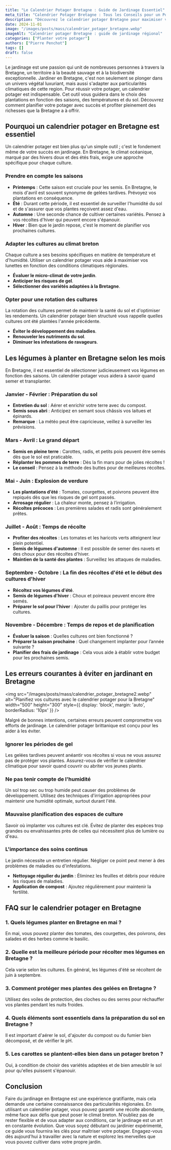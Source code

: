 ```yaml
---
title: "Le Calendrier Potager Bretagne : Guide de Jardinage Essentiel"
meta_title: "Calendrier Potager Bretagne : Tous les Conseils pour un Potager Réussi"
description: "Découvrez le calendrier potager Bretagne pour maximiser vos récoltes grâce à des conseils adaptés à la région."
date: 2024-11-01
image: "/images/posts/mass/calendrier_potager_bretagne.webp"
imageAlt: "Calendrier potager Bretagne : guide de jardinage régional"
categories: ["Planter votre potager"]
authors: ["Pierre Penchot"]
tags: []
draft: false
---
```


Le jardinage est une passion qui unit de nombreuses personnes à travers la Bretagne, un territoire à la beauté sauvage et à la biodiversité exceptionnelle. Jardiner en Bretagne, c'est non seulement se plonger dans un univers végétal luxuriant, mais aussi s'adapter aux particularités climatiques de cette region. Pour réussir votre potager, un calendrier potager est indispensable. Cet outil vous guidera dans le choix des plantations en fonction des saisons, des températures et du sol. Découvrez comment planifier votre potager avec succès et profiter pleinement des richesses que la Bretagne a à offrir.

## Pourquoi un calendrier potager en Bretagne est essentiel

Un calendrier potager est bien plus qu'un simple outil ; c'est le fondement même de votre succès en jardinage. En Bretagne, le climat océanique, marqué par des hivers doux et des étés frais, exige une approche spécifique pour chaque culture.

### Prendre en compte les saisons

- **Printemps** : Cette saison est cruciale pour les semis. En Bretagne, le mois d'avril est souvent synonyme de gelées tardives. Prévoyez vos plantations en conséquence.
- **Été** : Durant cette période, il est essentiel de surveiller l'humidité du sol et de s'assurer que vos plantes reçoivent assez d'eau.
- **Automne** : Une seconde chance de cultiver certaines variétés. Pensez à vos récoltes d'hiver qui peuvent encore s'épanouir.
- **Hiver** : Bien que le jardin repose, c'est le moment de planifier vos prochaines cultures.

### Adapter les cultures au climat breton

Chaque culture a ses besoins spécifiques en matière de température et d'humidité. Utiliser un calendrier potager vous aide à maximiser vos lunettes en fonction des conditions climatiques régionales.

- **Évaluer le micro-climat de votre jardin**.
- **Anticiper les risques de gel**.
- **Sélectionner des variétés adaptées à la Bretagne**.

### Opter pour une rotation des cultures

La rotation des cultures permet de maintenir la santé du sol et d'optimiser les rendements. Un calendrier potager bien structuré vous rappelle quelles cultures ont été plantées l'année précédente.

- **Éviter le développement des maladies**.
- **Renouveler les nutriments du sol**.
- **Diminuer les infestations de ravageurs**.

## Les légumes à planter en Bretagne selon les mois

En Bretagne, il est essentiel de sélectionner judicieusement vos légumes en fonction des saisons. Un calendrier potager vous aidera à savoir quand semer et transplanter.

### Janvier - Février : Préparation du sol

- **Entretien du sol** : Aérer et enrichir votre terre avec du compost.
- **Semis sous abri** : Anticipez en semant sous châssis vos laitues et épinards.
- **Remarque** : La météo peut être capricieuse, veillez à surveiller les prévisions.

### Mars - Avril : Le grand départ

- **Semis en pleine terre** : Carottes, radis, et petits pois peuvent être semés dès que le sol est praticable.
- **Réplanter les pommes de terre** : Dès la fin mars pour de jolies récoltes !
- **Le conseil** : Pensez à la méthode des buttes pour de meilleures récoltes.

### Mai - Juin : Explosion de verdure

- **Les plantations d’été** : Tomates, courgettes, et poivrons peuvent être repiqués dès que les risques de gel sont passés.
- **Arrosage régulier** : La chaleur monte, pensez à l’irrigation.
- **Récoltes précoces** : Les premières salades et radis sont généralement prêtes.

### Juillet - Août : Temps de récolte

- **Profiter des récoltes** : Les tomates et les haricots verts atteignent leur plein potentiel.
- **Semis de légumes d'automne** : Il est possible de semer des navets et des choux pour des récoltes d'hiver.
- **Maintien de la santé des plantes** : Surveillez les attaques de maladies.

### Septembre - Octobre : La fin des récoltes d'été et le début des cultures d'hiver

- **Récoltez vos légumes d'été**.
- **Semis de légumes d’hiver** : Choux et poireaux peuvent encore être semés.
- **Préparer le sol pour l'hiver** : Ajouter du paillis pour protéger les cultures.

### Novembre - Décembre : Temps de repos et de planification

- **Évaluer la saison** : Quelles cultures ont bien fonctionné ?
- **Préparer la saison prochaine** : Quel changement implanter pour l’année suivante ?
- **Planifier des frais de jardinage** : Cela vous aide à établir votre budget pour les prochaines semis.

## Les erreurs courantes à éviter en jardinant en Bretagne

<img src="/images/posts/mass/calendrier_potager_bretagne2.webp" alt="Planifiez vos cultures avec le calendrier potager pour la Bretagne" width="500" height="300" style={{ display: 'block', margin: 'auto', borderRadius: '10px' }} /> 

Malgré de bonnes intentions, certaines erreurs peuvent compromettre vos efforts de jardinage. Le calendrier potager brittanique est conçu pour les aider à les éviter.

### Ignorer les périodes de gel

Les gelées tardives peuvent anéantir vos récoltes si vous ne vous assurez pas de protéger vos plantes. Assurez-vous de vérifier le calendrier climatique pour savoir quand couvrir ou abriter vos jeunes plants.

### Ne pas tenir compte de l'humidité

Un sol trop sec ou trop humide peut causer des problèmes de développement. Utilisez des techniques d'irrigation appropriées pour maintenir une humidité optimale, surtout durant l'été.

### Mauvaise planification des espaces de culture

Savoir où implanter vos cultures est clé. Évitez de planter des espèces trop grandes ou envahissantes près de celles qui nécessitent plus de lumière ou d'eau.

### L'importance des soins continus

Le jardin nécessite un entretien régulier. Négliger ce point peut mener à des problèmes de maladies ou d'infestations.

- **Nettoyage régulier du jardin** : Éliminez les feuilles et débris pour réduire les risques de maladies.
- **Application de compost** : Ajoutez régulièrement pour maintenir la fertilité.
    
## FAQ sur le calendrier potager en Bretagne

### 1. Quels légumes planter en Bretagne en mai ?

En mai, vous pouvez planter des tomates, des courgettes, des poivrons, des salades et des herbes comme le basilic.

### 2. Quelle est la meilleure période pour récolter mes légumes en Bretagne ?

Cela varie selon les cultures. En général, les légumes d'été se récoltent de juin à septembre.

### 3. Comment protéger mes plantes des gelées en Bretagne ?

Utilisez des voiles de protection, des cloches ou des serres pour réchauffer vos plantes pendant les nuits froides.

### 4. Quels éléments sont essentiels dans la préparation du sol en Bretagne ?

Il est important d'aérer le sol, d'ajouter du compost ou du fumier bien décomposé, et de vérifier le pH.

### 5. Les carottes se plantent-elles bien dans un potager breton ?

Oui, à condition de choisir des variétés adaptées et de bien ameublir le sol pour qu'elles puissent s'épanouir.

## Conclusion

Faire du jardinage en Bretagne est une expérience gratifiante, mais cela demande une certaine connaissance des particularités régionales. En utilisant un calendrier potager, vous pouvez garantir une récolte abondante, même face aux défis que peut poser le climat breton. N'oubliez pas de rester flexible et de vous adapter aux conditions, car le jardinage est un art en constante évolution. Que vous soyez débutant ou jardinier expérimenté, ce guide vous fournira les clés pour maîtriser votre potager. Engagez-vous dès aujourd'hui à travailler avec la nature et explorez les merveilles que vous pouvez cultiver dans votre propre jardin.